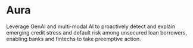 # Aura

Leverage GenAI and multi-modal AI to proactively detect and explain emerging credit stress and default risk among unsecured loan borrowers, enabling banks and fintechs to take preemptive action.
